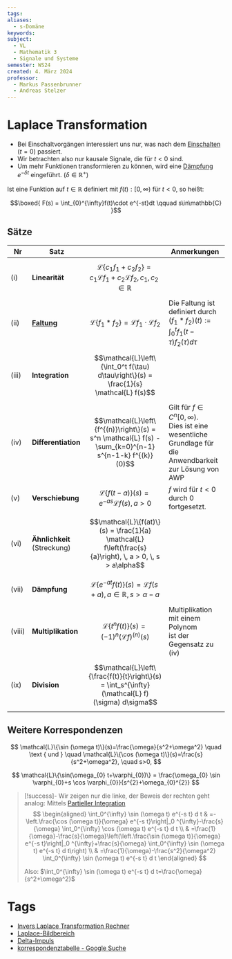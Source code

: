```yaml
---
tags: 
aliases:
  - s-Domäne
keywords: 
subject:
  - VL
  - Mathematik 3
  - Signale und Systeme
semester: WS24
created: 4. März 2024
professor:
  - Markus Passenbrunner
  - Andreas Stelzer
---
```


# Laplace Transformation

- Bei Einschaltvorgängen interessiert uns nur, was nach dem [Einschalten](Schaltvorgänge.md) $(t=0)$ passiert.
- Wir betrachten also nur kausale Signale, die für $t<0$ sind.
- Um mehr Funktionen transformieren zu können, wird eine [Dämpfung](../../Hardwareentwicklung/Dämpfung.md) $e^{-\delta t}$ eingeführt. $(\delta\in\mathbb{R}^{+})$

Ist eine Funktion auf $t\in\mathbb{R}$ definiert mit $f(t):[0,\infty)$ für $t<0$, so heißt:

$$\boxed{ F(s) = \int_{0}^{\infty}f(t)\cdot e^{-st}dt \qquad s\in\mathbb{C} }$$

## Sätze

| Nr     | Satz                        |                                                                                                                         | Anmerkungen                                                                                                          |
| ------ | --------------------------- | ----------------------------------------------------------------------------------------------------------------------- | -------------------------------------------------------------------------------------------------------------------- |
| (i)    | **Linearität**              | $$\mathcal{L}\left\{c_1 f_1 + c_2 f_2\right\} = c_1 \mathcal{L} f_1 + c_2 \mathcal{L} f_2, \, c_1, c_2 \in \mathbb{R}$$ |                                                                                                                      |
| (ii)   | **[Faltung](Faltung.md)**   | $$\mathcal{L}\left\{f_1 * f_2\right\} = \mathcal{L} f_1 \cdot \mathcal{L} f_2$$                                         | Die Faltung ist definiert durch <br>$\left(f_1 * f_2\right)(t) := \int_0^t f_1(t-\tau) f_2(\tau) d\tau$              |
| (iii)  | **Integration**             | $$\mathcal{L}\left\{\int_0^t f(\tau) d\tau\right\}(s) = \frac{1}{s} \mathcal{L} f(s)$$                                  |                                                                                                                      |
| (iv)   | **Differentiation**         | $$\mathcal{L}\left\{f^{(n)}\right\}(s) = s^n \mathcal{L} f(s) - \sum_{k=0}^{n-1} s^{n-1-k} f^{(k)}(0)$$                 | Gilt für $f \in C^n[0, \infty)$. <br>Dies ist eine wesentliche Grundlage für<br>die Anwendbarkeit zur Lösung von AWP |
| (v)    | **Verschiebung**            | $$\mathcal{L}\{f(t-a)\}(s) = e^{-a s} \mathcal{L} f(s), \, a > 0$$                                                      | $f$ wird für $t < 0$ durch 0 fortgesetzt.                                                                            |
| (vi)   | **Ähnlichkeit** (Streckung) | $$\mathcal{L}\{f(at)\}(s) = \frac{1}{a} \mathcal{L} f\left(\frac{s}{a}\right), \, a > 0, \, s > a\alpha$$               |                                                                                                                      |
| (vii)  | **Dämpfung**                | $$\mathcal{L}\left\{e^{-a t} f(t)\right\}(s) = \mathcal{L} f(s+a), \, a \in \mathbb{R}, \, s > \alpha - a$$             |                                                                                                                      |
| (viii) | **Multiplikation**          | $$\mathcal{L}\left\{t^n f(t)\right\}(s) = (-1)^n (\mathcal{L} f)^{(n)}(s)$$                                             | Multiplikation mit einem Polynom<br>ist der Gegensatz zu (iv)                                                        |
| (ix)   | **Division**                | $$\mathcal{L}\left\{\frac{f(t)}{t}\right\}(s) = \int_s^{\infty} (\mathcal{L} f)(\sigma) d\sigma$$                       |                                                                                                                      |

### 

## Weitere Korrespondenzen

$$
\mathcal{L}\{\sin (\omega t)\}(s)=\frac{\omega}{s^2+\omega^2} \quad \text { und } \quad \mathcal{L}\{\cos (\omega t)\}(s)=\frac{s}{s^2+\omega^2}, \quad s>0,
$$

$$
\mathcal{L}\{\sin(\omega_{0} t+\varphi_{0})\} = \frac{\omega_{0} \sin \varphi_{0}+s \cos \varphi_{0}}{s^{2}+\omega_{0}^{2}}
$$


> [!success]- Wir zeigen nur die linke, der Beweis der rechten geht analog:
> Mittels [Partieller Integration](../Analysis/Partielle%20Integration.md)
> $$
> \begin{aligned}
> \int_0^{\infty} \sin (\omega t) e^{-s t} d t & =-\left.\frac{\cos (\omega t)}{\omega} e^{-s t}\right|_0 ^{\infty}-\frac{s}{\omega} \int_0^{\infty} \cos (\omega t) e^{-s t} d t \\
> & =\frac{1}{\omega}-\frac{s}{\omega}\left(\left.\frac{\sin (\omega t)}{\omega} e^{-s t}\right|_0 ^{\infty}+\frac{s}{\omega} \int_0^{\infty} \sin (\omega t) e^{-s t} d t\right) \\
> & =\frac{1}{\omega}-\frac{s^2}{\omega^2} \int_0^{\infty} \sin (\omega t) e^{-s t} d t
> \end{aligned}
> $$
> 
> 
> Also: $\int_0^{\infty} \sin (\omega t) e^{-s t} d t=\frac{\omega}{s^2+\omega^2}$



# Tags

- [Invers Laplace Transformation Rechner](https://de.symbolab.com/solver/inverse-laplace-calculator)
- [Laplace-Bildbereich](Laplace-Bildbereich.md)
- [Delta-Impuls](Delta-Impuls.md)
- [korrespondenztabelle - Google Suche](https://www.google.com/search?q=korrespondenztabelle&oq=korrespondenztabelle&gs_lcrp=EgZjaHJvbWUyBggAEEUYOTIGCAEQLhhA0gEINzcwMmowajGoAgCwAgA&sourceid=chrome&ie=UTF-8)


$$
$$